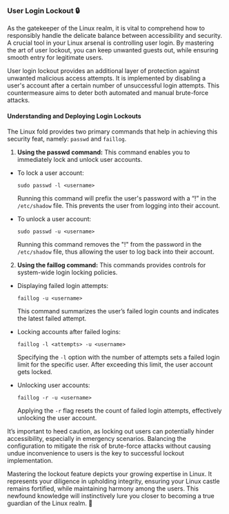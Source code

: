 ### User Login Lockout 🔒 

As the gatekeeper of the Linux realm, it is vital to comprehend how to responsibly handle the delicate balance between accessibility and security. A crucial tool in your Linux arsenal is controlling user login. By mastering the art of user lockout, you can keep unwanted guests out, while ensuring smooth entry for legitimate users.

User login lockout provides an additional layer of protection against unwanted malicious access attempts. It is implemented by disabling a user's account after a certain number of unsuccessful login attempts. This countermeasure aims to deter both automated and manual brute-force attacks.

#### Understanding and Deploying Login Lockouts

The Linux fold provides two primary commands that help in achieving this security feat, namely: `passwd` and `faillog`. 

1. **Using the passwd command:** This command enables you to immediately lock and unlock user accounts.

  - To lock a user account:

     ``` 
     sudo passwd -l <username>
     ```

    Running this command will prefix the user's password with a “!” in the `/etc/shadow` file. This prevents the user from logging into their account.

  - To unlock a user account:

     ```
     sudo passwd -u <username>
     ```
    Running this command removes the "!" from the password in the `/etc/shadow` file, thus allowing the user to log back into their account.

2. **Using the faillog command:** This commands provides controls for system-wide login locking policies.

  - Displaying failed login attempts:

     ```
     faillog -u <username>
     ```

    This command summarizes the user’s failed login counts and indicates the latest failed attempt.

  - Locking accounts after failed logins:

     ``` 
     faillog -l <attempts> -u <username>
     ```

    Specifying the `-l` option with the number of attempts sets a failed login limit for the specific user. After exceeding this limit, the user account gets locked.

  - Unlocking user accounts:

     ```
     faillog -r -u <username>
     ```

    Applying the `-r` flag resets the count of failed login attempts, effectively unlocking the user account.

It’s important to heed caution, as locking out users can potentially hinder accessibility, especially in emergency scenarios. Balancing the configuration to mitigate the risk of brute-force attacks without causing undue inconvenience to users is the key to successful lockout implementation.

Mastering the lockout feature depicts your growing expertise in Linux. It represents your diligence in upholding integrity, ensuring your Linux castle remains fortified, while maintaining harmony among the users. This newfound knowledge will instinctively lure you closer to becoming a true guardian of the Linux realm. 👑